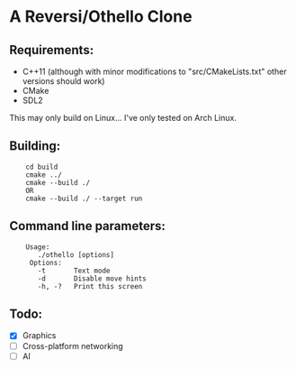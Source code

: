 # A Reversi/Othello Clone

## Requirements:

- C++11 (although with minor modifications to "src/CMakeLists.txt" other versions should work)
- CMake
- SDL2

This may only build on Linux... I've only tested on Arch Linux.

## Building:

        cd build
        cmake ../
        cmake --build ./ 
        OR 
        cmake --build ./ --target run 

## Command line parameters:

        Usage:                          
           ./othello [options]           
         Options:                        
           -t       Text mode            
           -d       Disable move hints   
           -h, -?   Print this screen    

## Todo:

- [x] Graphics
- [ ] Cross-platform networking
- [ ] AI